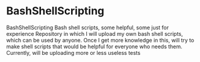# BashShellScripting
BashShellScripting Bash shell scripts, some helpful, some just for experience Repository in which I will upload my own bash shell scripts, which can be used by anyone. Once I get more knowledge in this, will try to make shell scripts that would be helpful for everyone who needs them. Currently, will be uploading more or less useless tests
